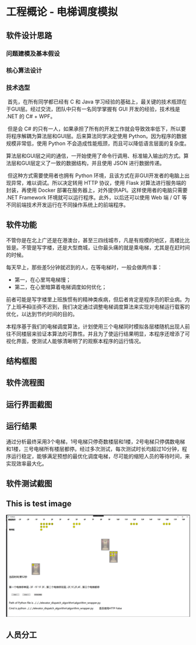 # 工程概论 - 电梯调度模拟

## 软件设计思路

### 问题建模及基本假设

### 核心算法设计

### 技术选型

​        首先，在所有同学都已经有 C 和 Java 学习经验的基础上，最关键的技术瓶颈在于GUI层。经过交流，团队中只有一名同学掌握有 GUI 开发的经验，技术栈是 .NET 的 C# + WPF。

​		但是会 C# 的只有一人，如果承担了所有的开发工作就会导致效率低下，所以要将程序解耦为算法层和GUI层。后来算法同学决定使用 Python。因为程序的数据规模非常低，使用 Python 不会造成性能瓶颈，而且可以降低语言层面的复杂度。

​		算法层和GUI层之间的通信，一开始使用了命令行调用、标准输入输出的方式。算法层和GUI层定义了一致的数据结构，并且使用 JSON 进行数据传递。

​		但这种方式需要使用者也拥有 Python 环境，且该方式在非GUI开发者的电脑上出现异常，难以调试。所以决定转用 HTTP 协议，使用 Flask 对算法进行服务端的封装，再使用 Docker 部署在服务器上，对外提供API。这样使用者的电脑只需要 .NET Framework 环境就可以运行程序。此外，以后还可以使用 Web 端 / QT 等不同前端技术开发运行在不同操作系统上的前端程序。

## 软件功能

​        不管你是在北上广还是在港澳台，甚至三四线城市，凡是有规模的地区，高楼比比皆是。不管是写字楼，还是大型商城，让你最头痛的就是乘电梯，尤其是在赶时间的时候。

每天早上，那些差5分钟就迟到的人，在等电梯时，一般会做两件事：

- 第一，在心里骂电梯慢；
- 第二，在心里暗算着电梯调度如何优化；

​        前者可能是写字楼里上班族惯有的精神类疾病，但后者肯定是程序员的职业病。为了上班~~不扣工资~~不迟到，我们决定通过调整电梯调度算法来实现对电梯运行载客的优化，以达到节约时间的目的。

​		本程序基于我们的电梯调度算法，计划使用三个电梯同时模拟各层楼随机出现人前往不同楼层来验证本算法的可靠性。并且为了使运行结果明显，本程序还增添了可视化界面，使测试人能够清晰明了的观察本程序的运行情况。

## 结构框图

## 软件流程图

## 运行界面截图

## 运行结果

​		通过分析最终采用3个电梯，1号电梯只停奇数楼层和1楼，2号电梯只停偶数电梯和1楼，三号电梯所有楼层都停。经过多次测试，每次测试时长均超过10分钟，程序运行稳定，能够满足预想的最优化调度电梯，尽可能的缩短人员的等待时间，来实现效率最大化。

## 软件测试截图

## This is test image

![test](images\test.png)

## 人员分工
